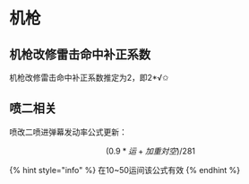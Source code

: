 # 机枪

## 机枪改修雷击命中补正系数

机枪改修雷击命中补正系数推定为2，即2\*√✩

## 喷二相关

喷改二喷进弹幕发动率公式更新：

$$
(0.9*运+加重対空)/281
$$

{% hint style="info" %}
在10~50运间该公式有效
{% endhint %}




